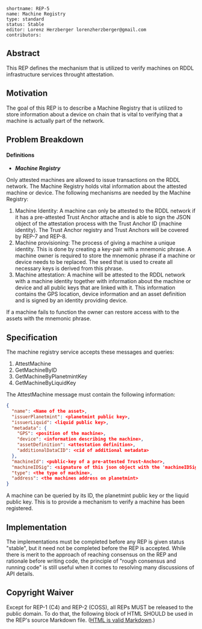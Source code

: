 ```
shortname: REP-5
name: Machine Registry
type: standard
status: Stable
editor: Lorenz Herzberger lorenzherzberger@gmail.com
contributors:
```

## **Abstract**
This REP defines the mechanism that is utilized to verify machines on RDDL infrastructure services throught attestation.

## **Motivation**
 The goal of this REP is to describe a Machine Registry that is utilized to store information about a device on chain that is vital to verifying that a machine is actually part of the network.


## **Problem Breakdown**

#### **Definitions**
* ***Machine Registry***

Only attested machines are allowed to issue transactions on the RDDL network. The Machine Registry holds vital information about the attested machine or device. The following mechanisms are needed by the Machine Registry:
1. Machine Identity: A machine can only be attested to the RDDL network if it has a pre-attested Trust Anchor attache and is able to sign the JSON object of the attestation process with the Trust Anchor ID (machine identity). The Trust Anchor registry and Trust Anchors will be covered by REP-7 and REP-8.
3. Machine provisioning: The process of giving a machine a unique identity. This is done by creating a key-pair with a mnemonic phrase. A machine owner is required to store the mnemonic phrase if a machine or device needs to be replaced. The seed that is used to create all necessary keys is derived from this phrase.
4. Machine attestation: A machine will be attested to the RDDL network with a machine identity together with information about the machine or device and all public keys that are linked with it. This information contains the GPS location, device information and an asset definition and is signed by an identity providing device. 

If a machine fails to function the owner can restore access with to the assets with the mnemonic phrase.

## **Specification**

The machine registry service accepts these messages and queries:

1. AttestMachine
2. GetMachineByID
3. GetMachineByPlanetmintKey
4. GetMachineByLiquidKey

The AttestMachine message must contain the following information:
```json
{
  "name": <Name of the asset>,
  "issuerPlanetmint": <planetmint public key>,
  "issuerLiquid": <liquid public key>,
  "metadata": {
    "GPS": <position of the machine>,
    "device": <information describing the machine>,
    "assetDefinition": <attestation definition>,
    "additionalDataCID": <cid of additional metadata>
  },
  "machineId": <public-key of a pre-attested Trust-Anchor>,
  "machineIDSig": <signature of this json object with the 'machineIDSig' set to an empty string ''>,
  "type": <the type of machine>,
  "address": <the machines address on planetmint>
}
```
A machine can be queried by its ID, the planetmint public key or the liquid public key. This is to provide a mechanism to verify a machine has been registered.

## **Implementation**
The implementations must be completed before any REP is given status "stable", but it need not be completed before the REP is accepted. While there is merit to the approach of reaching consensus on the REP and rationale before writing code, the principle of "rough consensus and running code" is still useful when it comes to resolving many discussions of API details.

## **Copyright Waiver**
Except for REP-1 (C4) and REP-2 (COSS), all REPs MUST be released to the public domain. To do that, the following block of HTML SHOULD be used in the REP's source Markdown file. ([HTML is valid Markdown](https://daringfireball.net/projects/markdown/syntax#html).)
